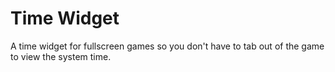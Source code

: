 # Time Widget
A time widget for fullscreen games so you don't have to tab out of the game to view the system time.
